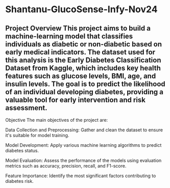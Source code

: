 # Shantanu-GlucoSense-Infy-Nov24

Project Overview
This project aims to build a machine-learning model that classifies individuals as diabetic or non-diabetic based on early medical indicators. The dataset used for this analysis is the Early Diabetes Classification Dataset from Kaggle, which includes key health features such as glucose levels, BMI, age, and insulin levels. The goal is to predict the likelihood of an individual developing diabetes, providing a valuable tool for early intervention and risk assessment.
---

Objective
The main objectives of the project are:

Data Collection and Preprocessing: Gather and clean the dataset to ensure it's suitable for model training.

Model Development: Apply various machine learning algorithms to predict diabetes status.

Model Evaluation: Assess the performance of the models using evaluation metrics such as accuracy, precision, recall, and F1-score.

Feature Importance: Identify the most significant factors contributing to diabetes risk.

